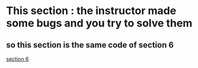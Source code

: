 # This section : the instructor made some bugs and you try to solve them 
## so this section is the same code of section 6 

[section 6](../S06-project)
